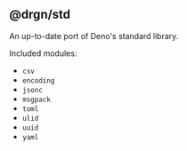 ## @drgn/std

An up-to-date port of Deno's standard library.

Included modules:

- `csv`
- `encoding`
- `jsonc`
- `msgpack`
- `toml`
- `ulid`
- `uuid`
- `yaml`

